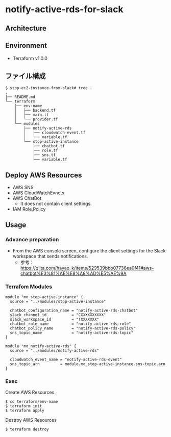 # notify-active-rds-for-slack

## Architecture

## Environment
- Terraform v1.0.0　

## ファイル構成
```
$ stop-ec2-instance-from-slack# tree .
.
├── README.md
└── terraform
    ├── env-name
    │   ├── backend.tf
    │   ├── main.tf
    │   └── provider.tf
    └── modules
        ├── notify-active-rds
        │   ├── cloudwatch-event.tf
        │   └── variable.tf
        └── stop-active-instance
            ├── chatbot.tf
            ├── role.tf
            ├── sns.tf
            └── variable.tf
```

## Deploy AWS Resources
- AWS SNS
- AWS CloudWatchEvnets
- AWS ChatBot
  - It does not contain client settings.
- IAM Role,Policy

## Usage
### Advance preparation
- From the AWS console screen, configure the client settings for the Slack workspace that sends notifications.
  - 参考：https://qiita.com/hayao_k/items/529539bbb07736ea0f41#aws-chatbot%E3%81%AE%E8%A8%AD%E5%AE%9A

### Terrafom Modules

```
module "mo_stop-active-instance" {
  source = "../modules/stop-active-instance"

  chatbot_configuration_name = "notify-active-rds-chatbot"
  slack_channel_id           = "CXXXXXXXXXX"
  slack_workspace_id         = "TXXXXXXX"
  chatbot_role_name          = "notify-active-rds-role"
  chatbot_policy_name        = "notify-active-rds-policy"
  sns_topic_name             = "notify-active-rds-topic"
}
```

```
module "mo_notify-active-rds" {
  source = "../modules/notify-active-rds"

  cloudwatch_event_name = "notify-active-rds-event"
  sns_topic_arn         = module.mo_stop-active-instance.sns-topic.arn
}
```

### Exec
Create AWS Resources
```
$ cd terraform/env-name
$ terraform init
$ terraform apply
```
Destroy AWS Resources
```
$ terraform destroy
```

